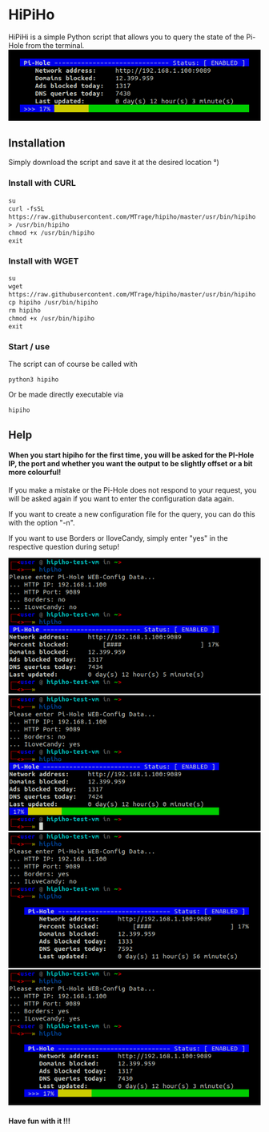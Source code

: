 # HiPiHo
HiPiHi is a simple Python script that allows you to query the state of the Pi-Hole from the terminal.
![](https://github.com/MTrage/hipiho/blob/main/screenshots/main.png)
## Installation
Simply download the script and save it at the desired location °)

### Install with CURL
    su
    curl -fsSL https://raw.githubusercontent.com/MTrage/hipiho/master/usr/bin/hipiho > /usr/bin/hipiho
    chmod +x /usr/bin/hipiho
    exit

### Install with WGET
    su
    wget https://raw.githubusercontent.com/MTrage/hipiho/master/usr/bin/hipiho
    cp hipiho /usr/bin/hipiho
    rm hipiho
    chmod +x /usr/bin/hipiho
    exit

### Start / use
The script can of course be called with

    python3 hipiho

Or be made directly executable via

    hipiho 
    
## Help
#### When you start hipiho for the first time, you will be asked for the PI-Hole IP, the port and whether you want the output to be slightly offset or a bit more colourful!

If you make a mistake or the Pi-Hole does not respond to your request, you will be asked again if you want to enter the configuration data again.

If you want to create a new configuration file for the query, you can do this with the option "-n".

If you want to use Borders or IloveCandy, simply enter "yes" in the respective question during setup!

![](https://github.com/MTrage/hipiho/blob/main/screenshots/ss01.png)
![](https://github.com/MTrage/hipiho/blob/main/screenshots/ss02.png)
![](https://github.com/MTrage/hipiho/blob/main/screenshots/ss03.png)
![](https://github.com/MTrage/hipiho/blob/main/screenshots/ss04.png)

#### Have fun with it !!!
